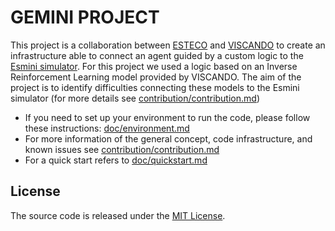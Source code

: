 # GEMINI PROJECT
This project is a collaboration between [ESTECO](https://www.esteco.com/) and [VISCANDO](https://viscando.com/) to create an infrastructure able to connect an agent guided by a custom logic to the [Esmini simulator](https://github.com/esmini/esmini). For this project we used a logic based on an Inverse Reinforcement Learning model provided by VISCANDO. The aim of the project is to identify difficulties connecting these models to the Esmini simulator (for more details see [contribution/contribution.md](contribution/contribution.md))

- If you need to set up your environment to run the code, please follow these instructions: [doc/environment.md](doc/environment.md)
- For more information of the general concept, code infrastructure, and known issues see [contribution/contribution.md](contribution/contribution.md) 
- For a quick start refers to [doc/quickstart.md](doc/quickstart.md) 

## License
The source code is released under the [MIT License](https://mit-license.org/).
